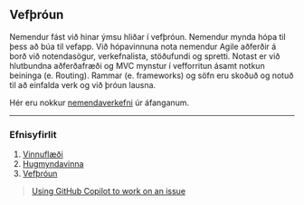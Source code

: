 ## Vefþróun 

Nemendur fást við hinar ýmsu hliðar í vefþróun. Nemendur mynda hópa til þess að búa til vefapp. Við hópavinnuna nota nemendur Agile aðferðir á borð við notendasögur, verkefnalista, stöðufundi og spretti. Notast er við hlutbundna aðferðafræði og MVC mynstur í vefforritun ásamt notkun beininga (e. Routing). Rammar (e. frameworks) og söfn eru skoðuð og notuð til að einfalda verk og við þróun lausna. 
<br>

Hér eru nokkur [nemendaverkefni](https://github.com/vefforritunII/afangi/blob/main/Nemendaverkefni.md) úr áfanganum.

---

### Efnisyfirlit
1. [Vinnuflæði](https://github.com/vefforritunII/afangi/blob/main/Vinnuflaedi.md)
1. [Hugmyndavinna](https://github.com/vefforritunII/afangi/blob/main/Hugmyndavinna.md)
1. [Vefþróun](https://github.com/vefforritunII/afangi/blob/main/Vefthroun.md)


>  [Using GitHub Copilot to work on an issue](https://docs.github.com/en/copilot/how-tos/use-copilot-agents/coding-agent/assign-copilot-to-an-issue)
